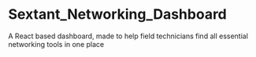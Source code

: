 # Sextant_Networking_Dashboard
A React based dashboard, made to help field technicians find all essential networking tools in one place
